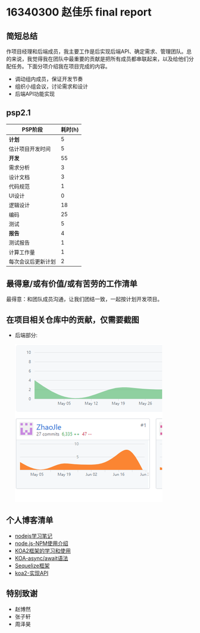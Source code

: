# 16340300 赵佳乐 final report

## 简短总结

作项目经理和后端成员，我主要工作是后实现后端API、确定需求、管理团队。总的来说，我觉得我在团队中最重要的贡献是把所有成员都串联起来，以及给他们分配任务。下面分项介绍我在项目完成的内容。

+ 调动组内成员，保证开发节奏
+ 组织小组会议，讨论需求和设计
+ 后端API功能实现

## psp2.1

| PSP阶段 | 耗时(h) |
|-|-|
| **计划** | 5 |
| 估计项目开发时间 | 5 |
| **开发** | 55 |
| 需求分析 | 3 |
| 设计文档 | 3 |
| 代码规范 | 1 |
| UI设计 | 0 |
| 逻辑设计 | 18 |
| 编码 | 25 |
| 测试 | 5 |
| **报告** | 4 |
| 测试报告 | 1 |
| 计算工作量 | 1 |
| 每次会议后更新计划 | 2 |

## 最得意/或有价值/或有苦劳的工作清单


最得意：和团队成员沟通，让我们团结一致，一起按计划开发项目。

## 在项目相关仓库中的贡献，仅需要截图

+ 后端部分:

    ![记录](../image/X5-16340300.png)

## 个人博客清单

+ [nodejs学习笔记](https://blog.csdn.net/weixin_36324293/article/details/94350454)
+ [node.js-NPM使用介绍](https://blog.csdn.net/weixin_36324293/article/details/94352597)
+ [KOA2框架的学习和使用](https://blog.csdn.net/weixin_36324293/article/details/94357736)
+ [KOA-async/await语法](https://blog.csdn.net/weixin_36324293/article/details/94357763)
+ [Sequelize框架](https://blog.csdn.net/weixin_36324293/article/details/94357792)
+ [koa2-实现API](https://blog.csdn.net/weixin_36324293/article/details/94357812)


## 特别致谢

+ 赵博然
+ 张子轩
+ 周泽昊
